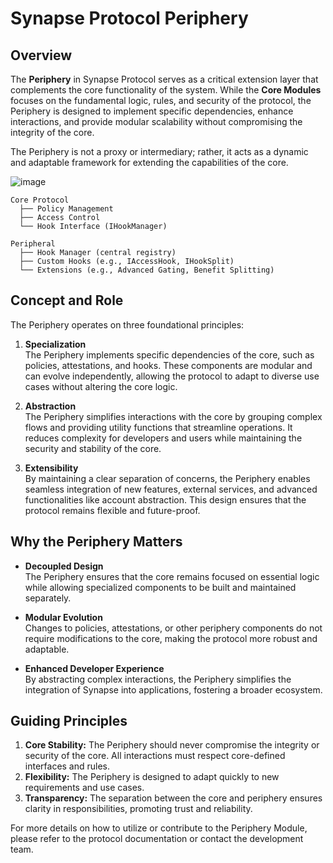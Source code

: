 
# Synapse Protocol Periphery 

## Overview

The **Periphery** in Synapse Protocol serves as a critical extension layer that complements the core functionality of the system. While the **Core Modules** focuses on the fundamental logic, rules, and security of the protocol, the Periphery is designed to implement specific dependencies, enhance interactions, and provide modular scalability without compromising the integrity of the core.

The Periphery is not a proxy or intermediary; rather, it acts as a dynamic and adaptable framework for extending the capabilities of the core.

![image](https://github.com/user-attachments/assets/7e0a5542-e707-4416-93a1-67fc3adc8267)

```
Core Protocol
  ├── Policy Management
  ├── Access Control
  └── Hook Interface (IHookManager)

Peripheral
  ├── Hook Manager (central registry)
  ├── Custom Hooks (e.g., IAccessHook, IHookSplit)
  └── Extensions (e.g., Advanced Gating, Benefit Splitting)
```


## Concept and Role

The Periphery operates on three foundational principles:

1. **Specialization**  
   The Periphery implements specific dependencies of the core, such as policies, attestations, and hooks. These components are modular and can evolve independently, allowing the protocol to adapt to diverse use cases without altering the core logic.

2. **Abstraction**  
   The Periphery simplifies interactions with the core by grouping complex flows and providing utility functions that streamline operations. It reduces complexity for developers and users while maintaining the security and stability of the core.

3. **Extensibility**  
   By maintaining a clear separation of concerns, the Periphery enables seamless integration of new features, external services, and advanced functionalities like account abstraction. This design ensures that the protocol remains flexible and future-proof.

## Why the Periphery Matters

- **Decoupled Design**  
   The Periphery ensures that the core remains focused on essential logic while allowing specialized components to be built and maintained separately.

- **Modular Evolution**  
   Changes to policies, attestations, or other periphery components do not require modifications to the core, making the protocol more robust and adaptable.

- **Enhanced Developer Experience**  
   By abstracting complex interactions, the Periphery simplifies the integration of Synapse into applications, fostering a broader ecosystem.


## Guiding Principles

1. **Core Stability:** The Periphery should never compromise the integrity or security of the core. All interactions must respect core-defined interfaces and rules.
2. **Flexibility:** The Periphery is designed to adapt quickly to new requirements and use cases.
3. **Transparency:** The separation between the core and periphery ensures clarity in responsibilities, promoting trust and reliability.

For more details on how to utilize or contribute to the Periphery Module, please refer to the protocol documentation or contact the development team.
